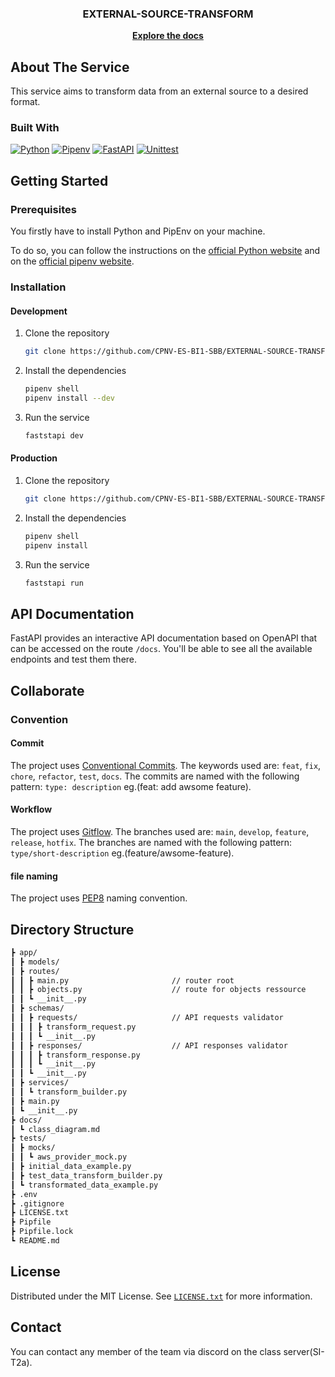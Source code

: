 <h3 align="center">EXTERNAL-SOURCE-TRANSFORM</h3>

  <p align="center">
    <a href="https://github.com/CPNV-ES-BI1-SBB/EXTERNAL-SOURCE-TRANSFORM/wiki"><strong>Explore the docs</strong></a>
    <br />
  </p>
</div>

## About The Service

This service aims to transform data from an external source to a desired format.

### Built With

[![Python][Python]][Python-url]
[![Pipenv][Pipenv]][Pipenv-url]
[![FastAPI][FastAPI]][FastAPI-url]
[![Unittest][Unittest]][Unittest-url]

## Getting Started

### Prerequisites

You firstly have to install Python and PipEnv on your machine.

To do so, you can follow the instructions on the [official Python website][Python-url] and on the [official pipenv website][Pipenv-url].

### Installation

#### Development

1. Clone the repository

    ```sh
    git clone https://github.com/CPNV-ES-BI1-SBB/EXTERNAL-SOURCE-TRANSFORM.git
    ```

2. Install the dependencies

    ```sh
    pipenv shell
    pipenv install --dev
    ```

3. Run the service

    ```sh
    faststapi dev
    ```

#### Production

1. Clone the repository

    ```sh
    git clone https://github.com/CPNV-ES-BI1-SBB/EXTERNAL-SOURCE-TRANSFORM.git
    ```

2. Install the dependencies

    ```sh
    pipenv shell
    pipenv install
    ```

3. Run the service

    ```sh
    faststapi run
    ```

## API Documentation

FastAPI provides an interactive API documentation based on OpenAPI that can be accessed on the route `/docs`.
You'll be able to see all the available endpoints and test them there.

## Collaborate

### Convention

#### Commit

The project uses [Conventional Commits][Commit-url]. The keywords used are: `feat`, `fix`, `chore`, `refactor`, `test`, `docs`. The commits are named with the following pattern: `type: description` eg.(feat: add awsome feature).

#### Workflow

The project uses [Gitflow][GitFlow-url]. The branches used are: `main`, `develop`, `feature`, `release`, `hotfix`. The branches are named with the following pattern: `type/short-description` eg.(feature/awsome-feature).

#### file naming

The project uses [PEP8](https://peps.python.org/pep-0008) naming convention.

## Directory Structure

```sh
┣ app/
┃ ┣ models/
┃ ┣ routes/
┃ ┃ ┣ main.py                       // router root
┃ ┃ ┣ objects.py                    // route for objects ressource
┃ ┃ ┗ __init__.py
┃ ┣ schemas/
┃ ┃ ┣ requests/                     // API requests validator
┃ ┃ ┃ ┣ transform_request.py
┃ ┃ ┃ ┗ __init__.py
┃ ┃ ┣ responses/                    // API responses validator
┃ ┃ ┃ ┣ transform_response.py
┃ ┃ ┃ ┗ __init__.py
┃ ┃ ┗ __init__.py
┃ ┣ services/
┃ ┃ ┗ transform_builder.py
┃ ┣ main.py
┃ ┗ __init__.py
┣ docs/
┃ ┗ class_diagram.md
┣ tests/
┃ ┣ mocks/
┃ ┃ ┗ aws_provider_mock.py
┃ ┣ initial_data_example.py
┃ ┣ test_data_transform_builder.py
┃ ┗ transformated_data_example.py
┣ .env
┣ .gitignore
┣ LICENSE.txt
┣ Pipfile
┣ Pipfile.lock
┗ README.md
```

## License

Distributed under the MIT License. See [`LICENSE.txt`](https://github.com/CPNV-ES-BI1-SBB/EXTERNAL-SOURCE-TRANSFORM/blob/main/LICENSE.txt) for more information.

## Contact

You can contact any member of the team via discord on the class server(SI-T2a).

[Python]: https://img.shields.io/badge/Python%203.12-000000?style=for-the-badge&logo=python&logoColor=white
[Python-url]: https://www.python.org/
[FastAPI]: https://img.shields.io/badge/FastAPI-000000?style=for-the-badge&logo=fastapi
[FastAPI-url]: https://fastapi.tiangolo.com/
[Unittest]: https://img.shields.io/badge/Unittest-000000?style=for-the-badge&logo=python&logoColor=white
[Unittest-url]: https://docs.python.org/3/library/unittest.html
[Pipenv]: https://img.shields.io/badge/PipEnv%202023.12.1-000000?style=for-the-badge&logo=python&logoColor=white
[Pipenv-url]: https://pipenv.pypa.io/en/latest/
[GitFlow-url]: https://www.atlassian.com/git/tutorials/comparing-workflows/gitflow-workflow
[Commit-url]: https://www.conventionalcommits.org/
